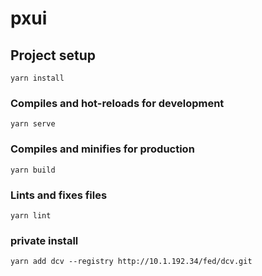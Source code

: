 # pxui

## Project setup
```
yarn install
```

### Compiles and hot-reloads for development
```
yarn serve
```

### Compiles and minifies for production
```
yarn build
```

### Lints and fixes files
```
yarn lint
```
### private install

```
yarn add dcv --registry http://10.1.192.34/fed/dcv.git
```
